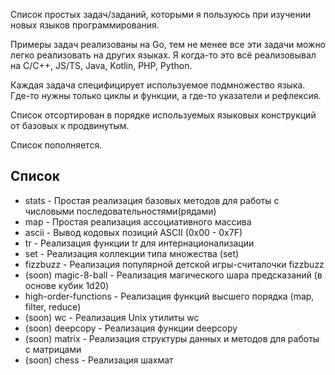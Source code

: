 Список простых задач/заданий, которыми я пользуюсь при изучении новых языков программирования.

Примеры задач реализованы на Go, тем не менее все эти задачи можно легко реализовать на других языках. Я когда-то это всё реализовывал на C/C++, JS/TS, Java, Kotlin, PHP, Python.

Каждая задача специфицирует используемое подмножество языка. Где-то нужны только циклы и функции, а где-то указатели и рефлексия.

Список отсортирован в порядке используемых языковых конструкций от базовых к продвинутым.

Список пополняется.

## Список

- stats - Простая реализация базовых методов для работы с числовыми последовательностями(рядами)
- map - Простая реализация ассоциативного массива
- ascii - Вывод кодовых позиций ASCII (0x00 - 0x7F)
- tr - Реализация функции tr для интернационализации
- set - Реализация коллекции типа множества (set)
- fizzbuzz - Реализация популярной детской игры-считалочки fizzbuzz
- (soon) magic-8-ball - Реализация магического шара предсказаний (в основе кубик 1d20)
- high-order-functions - Реализация функций высшего порядка (map, filter, reduce)
- (soon) wc - Реализация Unix утилиты wc
- (soon) deepcopy - Реализация функции deepcopy
- (soon) matrix - Реализация структуры данных и методов для работы с матрицами
- (soon) chess - Реализация шахмат